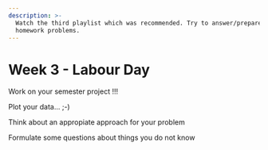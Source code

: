 ```yaml
---
description: >-
  Watch the third playlist which was recommended. Try to answer/prepare the
  homework problems.
---
```


# Week 3 - Labour Day

Work on your semester project !!!

Plot your data...    ;-)

Think about an appropiate approach for your problem

Formulate some questions about things you do not know

